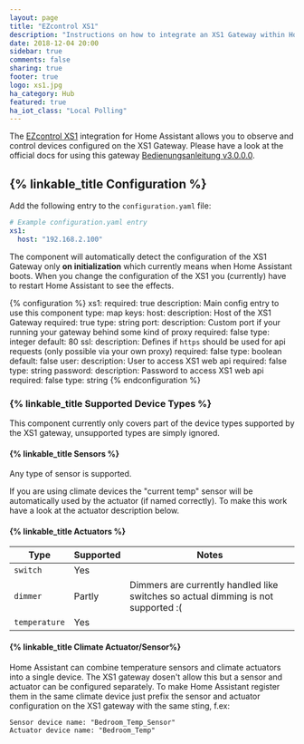 ```yaml
---
layout: page
title: "EZcontrol XS1"
description: "Instructions on how to integrate an XS1 Gateway within Home Assistant."
date: 2018-12-04 20:00
sidebar: true
comments: false
sharing: true
footer: true
logo: xs1.jpg
ha_category: Hub
featured: true
ha_iot_class: "Local Polling"
---
```


The [EZcontrol XS1](http://www.ezcontrol.de/content/view/36/28/) integration for Home Assistant allows you to 
observe and control devices configured on the XS1 Gateway. Please have a look at the official docs for using 
this gateway [Bedienungsanleitung v3.0.0.0](http://www.ezcontrol.de/support/downloads/XS1/xs1manual/Bedienungsanleitung_EZcontrol_XS1_3.0.0.0-2.pdf).

## {% linkable_title Configuration %}

Add the following entry to the `configuration.yaml` file:

```yaml
# Example configuration.yaml entry
xs1:
  host: "192.168.2.100"
```

The component will automatically detect the configuration of the XS1 Gateway only **on initialization** which currently means
when Home Assistant boots. When you change the configuration of the XS1 you (currently) have to restart Home Assistant
to see the effects.

{% configuration %}
xs1:
  required: true
  description: Main config entry to use this component
  type: map
  keys:
    host:
      description: Host of the XS1 Gateway
      required: true
      type: string
    port:
      description: Custom port if your running your gateway behind some kind of proxy
      required: false
      type: integer
      default: 80
    ssl:
      description: Defines if `https` should be used for api requests  (only possible via your own proxy)
      required: false
      type: boolean
      default: false
    user:
      description: User to access XS1 web api
      required: false
      type: string
    password:
      description: Password to access XS1 web api
      required: false
      type: string
{% endconfiguration %}

### {% linkable_title Supported Device Types %}

<p class='note warning'>
This component currently only covers part of the device types supported by the 
XS1 gateway, unsupported types are simply ignored.
</p>

#### {% linkable_title Sensors %}

Any type of sensor is supported.

<p class='note warning'>
If you are using climate devices the "current temp" sensor will be automatically used by the actuator (if named correctly).
To make this work have a look at the actuator description below.
</p>

#### {% linkable_title Actuators %}

| Type          | Supported | Notes                                            |
|---------------|-----------|--------------------------------------------------|
| `switch`      | Yes       |                                                  |
| `dimmer`      | Partly    | Dimmers are currently handled like switches so actual dimming is not supported :(|
| `temperature` | Yes       |                                                  |
 
 
#### {% linkable_title Climate Actuator/Sensor%}

Home Assistant can combine temperature sensors and climate actuators into a single device.
The XS1 gateway dosen't allow this but a sensor and actuator can be configured separately.
To make Home Assistant register them in the same climate device just prefix the
sensor and actuator configuration on the XS1 gateway with the same sting, f.ex:

```
Sensor device name: "Bedroom_Temp_Sensor"
Actuator device name: "Bedroom_Temp"
```